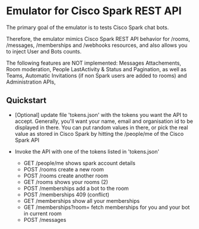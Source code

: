 # Emulator for Cisco Spark REST API


The primary goal of the emulator is to tests Cisco Spark chat bots.

Therefore, the emulator mimics Cisco Spark REST API behavior for /rooms, /messages, /memberships and /webhooks resources, 
and also allows you to inject User and Bots counts.

The following features are NOT implemented: Messages Attachements, Room moderation, People LastActivity & Status and Pagination, as well as Teams, Automatic Invitations (if non Spark users are added to rooms) and Administration APIs, 


## Quickstart

- [Optional] update file 'tokens.json' with the tokens you want the API to accept. Generally, you'll want your name, email and organisation id to be displayed in there. You can put random values in there, or pick the real value as stored in Cisco Spark by hitting the /people/me of the Cisco Spark API

- Invoke the API with one of the tokens listed in 'tokens.json'
   - GET  /people/me           shows spark account details
   - POST /rooms               create a new room
   - POST /rooms               create another room
   - GET  /rooms               shows your rooms (2)
   - POST /memberships         add a bot to the room
   - POST /memberships         409 (conflict)
   - GET  /memberships         show all your memberships
   - GET  /memberships?room=   fetch memberships for you and your bot in current room
   - POST /messages

